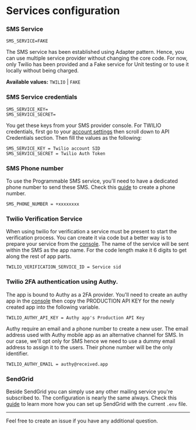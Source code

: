 # Services configuration

### SMS Service

```dotenv
SMS_SERVICE=FAKE
```
The SMS service has been established using Adapter pattern. Hence, you can use multiple service provider without changing the core code. For now, only Twilio has been provided and a Fake service for Unit testing or to use it locally without being charged.

**Available values:** `TWILIO` | `FAKE`

### SMS Service credentials
```dotenv
SMS_SERVICE_KEY=
SMS_SERVICE_SECRET=
```
You get these keys from your SMS provider console. 
For TWILIO credentials, first go to your [account settings](https://www.twilio.com/console/project/settings) then scroll down to API Credentials section. Then fill the values as the following:

```dotenv
SMS_SERVICE_KEY = Twilio account SID
SMS_SERVICE_SECRET = Twilio Auth Token
```

### SMS Phone number
To use the Programmable SMS service, you'll need to have a dedicated phone number to send these SMS. Check this [guide](https://www.twilio.com/docs/sms/quickstart/php#get-a-phone-number) to create a phone number.

```dotenv
SMS_PHONE_NUMBER = +xxxxxxxx
```

### Twilio Verification Service
When using twilio for verification a service must be present to start the verification process. You can create it via code but a better way is to prepare your service from the [console](https://www.twilio.com/console/verify/services). The name of the service will be sent within the SMS as the app name. For the code length make it 6 digits to get along the rest of app parts.

```dotenv
TWILIO_VERIFICATION_SERVICE_ID = Service sid
```

### Twilio 2FA authentication using Authy.
The app is bound to Authy as a 2FA provider. You'll need to create an authy app in the [console](https://www.twilio.com/console/authy/applications) then copy the PRODUCTION API KEY for the newly created app into the following variable.
```dotenv
TWILIO_AUTHY_API_KEY = Authy app's Production API Key
```

Authy require an email and a phone number to create a new user. The email address used with Authy mobile app as an alternative channel for SMS. In our case, we'll opt only for SMS hence we need to use a dummy email address to assign it to the users. Their phone number will be the only identifier.
```dotenv
TWILIO_AUTHY_EMAIL = authy@received.app
```

### SendGrid
Beside SendGrid you can simply use any other mailing service you're subscribed to. The configuration is nearly the same always. Check this [guide](https://sendgrid.com/docs/for-developers/sending-email/laravel/) to learn more how you can set up SendGrid with the current `.env` file.

---

Feel free to create an issue if you have any additional question.
